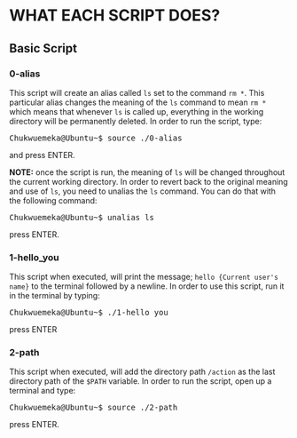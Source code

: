 # WHAT EACH SCRIPT DOES?

## Basic Script

### 0-alias 
This script will create an alias called `ls` set to the command `rm *`. This particular alias changes the meaning of the `ls` command to mean `rm *` which means that whenever `ls` is called up, everything in the working directory will be permanently deleted. In order to run the script, type: 
<pre>
Chukwuemeka@Ubuntu~$ source ./0-alias
</pre>  
and press ENTER.

**NOTE:** once the script is run, the meaning of `ls` will be changed throughout the current working directory. In order to revert back to the original meaning and use of `ls`, you need to unalias the `ls` command. You can do that with the following command: 
<pre>
Chukwuemeka@Ubuntu~$ unalias ls
</pre>  
press ENTER.

### 1-hello_you
This script when executed, will print the message; `hello {Current user's name}` to the terminal followed by a newline. In order to use this script, run it in the terminal by typing: 
<pre>
Chukwuemeka@Ubuntu~$ ./1-hello_you
</pre>  
press ENTER

### 2-path
This script when executed, will add the directory path `/action` as the last directory path of the `$PATH` variable. In order to run the script, open up a terminal and type:
<pre>
Chukwuemeka@Ubuntu~$ source ./2-path
</pre>  
press ENTER.


